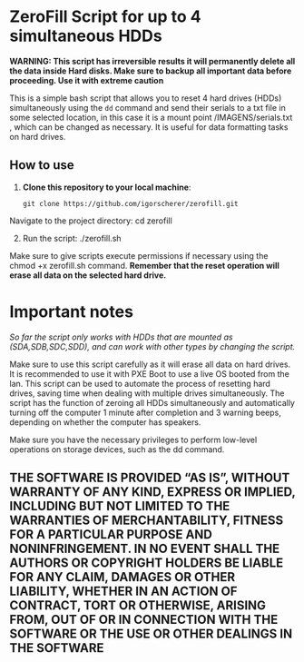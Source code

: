 # ZeroFill Script for up to 4 simultaneous HDDs

**WARNING: This script has irreversible results it will permanently delete all the data inside Hard disks. Make sure to backup all important data before proceeding. Use it with extreme caution**

This is a simple bash script that allows you to reset 4 hard drives (HDDs) simultaneously using the `dd` command and send their serials to a txt file in some selected location, in this case it is a mount point /IMAGENS/serials.txt , which can be changed as necessary. It is useful for data formatting tasks on hard drives.

## How to use

1. **Clone this repository to your local machine**:

   ```shell
   git clone https://github.com/igorscherer/zerofill.git
   
Navigate to the project directory:
cd zerofill

2. Run the script:
./zerofill.sh

Make sure to give scripts execute permissions if necessary using the chmod +x zerofill.sh command.
**Remember that the reset operation will erase all data on the selected hard drive.**

# Important notes
*So far the script only works with HDDs that are mounted as (SDA,SDB,SDC,SDD), and can work with other types by changing the script.*

Make sure to use this script carefully as it will erase all data on hard drives.
It is recommended to use it with PXE Boot to use a live OS booted from the lan.
This script can be used to automate the process of resetting hard drives, saving time when dealing with multiple drives simultaneously.
The script has the function of zeroing all HDDs simultaneously and automatically turning off the computer 1 minute after completion and 3 warning beeps, depending on whether the computer has speakers.

Make sure you have the necessary privileges to perform low-level operations on storage devices, such as the dd command.

##  THE SOFTWARE IS PROVIDED “AS IS”, WITHOUT WARRANTY OF ANY KIND, EXPRESS OR IMPLIED, INCLUDING BUT NOT LIMITED TO THE WARRANTIES OF MERCHANTABILITY, FITNESS FOR A PARTICULAR PURPOSE AND NONINFRINGEMENT. IN NO EVENT SHALL THE AUTHORS OR COPYRIGHT HOLDERS BE LIABLE FOR ANY CLAIM, DAMAGES OR OTHER LIABILITY, WHETHER IN AN ACTION OF CONTRACT, TORT OR OTHERWISE, ARISING FROM, OUT OF OR IN CONNECTION WITH THE SOFTWARE OR THE USE OR OTHER DEALINGS IN THE SOFTWARE


